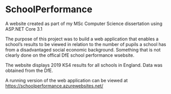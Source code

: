 # SchoolPerformance
A website created as part of my MSc Computer Science dissertation using ASP.NET Core 3.1

The purpose of this project was to build a web application that enables a school’s results to be viewed in relation to the number of pupils a school has from a disadvantaged social economic background. Something that is not clearly done on the offical DfE school performance wsebsite.

The website displays 2019 KS4 results for all schools in England. Data was obtained from the DfE.

A running version of the web application can be viewed at https://schoolperformance.azurewebsites.net/
